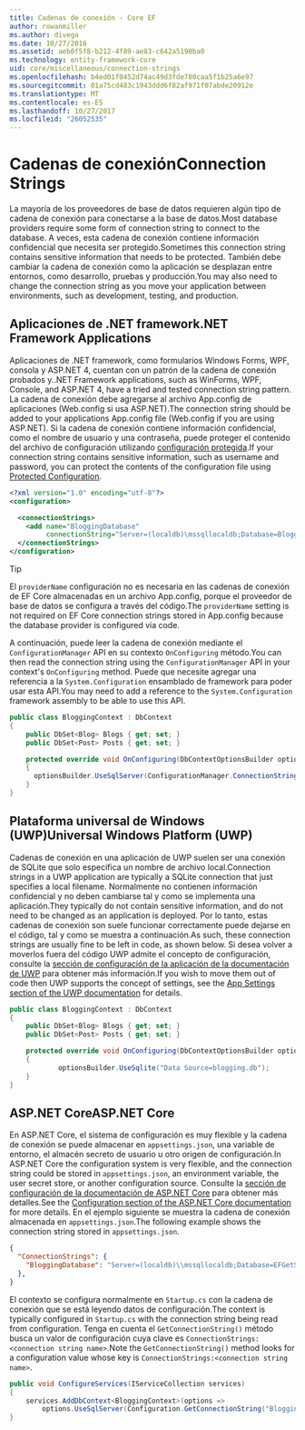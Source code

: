 ```yaml
---
title: Cadenas de conexión - Core EF
author: rowanmiller
ms.author: divega
ms.date: 10/27/2016
ms.assetid: aeb0f5f8-b212-4f89-ae83-c642a5190ba0
ms.technology: entity-framework-core
uid: core/miscellaneous/connection-strings
ms.openlocfilehash: b4ed01f0452d74ac49d3fde780caa5f1b25a6e97
ms.sourcegitcommit: 01a75cd483c1943ddd6f82af971f07abde20912e
ms.translationtype: MT
ms.contentlocale: es-ES
ms.lasthandoff: 10/27/2017
ms.locfileid: "26052535"
---
```

# <a name="connection-strings"></a><span data-ttu-id="3849a-102">Cadenas de conexión</span><span class="sxs-lookup"><span data-stu-id="3849a-102">Connection Strings</span></span>

<span data-ttu-id="3849a-103">La mayoría de los proveedores de base de datos requieren algún tipo de cadena de conexión para conectarse a la base de datos.</span><span class="sxs-lookup"><span data-stu-id="3849a-103">Most database providers require some form of connection string to connect to the database.</span></span> <span data-ttu-id="3849a-104">A veces, esta cadena de conexión contiene información confidencial que necesita ser protegido.</span><span class="sxs-lookup"><span data-stu-id="3849a-104">Sometimes this connection string contains sensitive information that needs to be protected.</span></span> <span data-ttu-id="3849a-105">También debe cambiar la cadena de conexión como la aplicación se desplazan entre entornos, como desarrollo, pruebas y producción.</span><span class="sxs-lookup"><span data-stu-id="3849a-105">You may also need to change the connection string as you move your application between environments, such as development, testing, and production.</span></span>

## <a name="net-framework-applications"></a><span data-ttu-id="3849a-106">Aplicaciones de .NET framework</span><span class="sxs-lookup"><span data-stu-id="3849a-106">.NET Framework Applications</span></span>

<span data-ttu-id="3849a-107">Aplicaciones de .NET framework, como formularios Windows Forms, WPF, consola y ASP.NET 4, cuentan con un patrón de la cadena de conexión probados y.</span><span class="sxs-lookup"><span data-stu-id="3849a-107">.NET Framework applications, such as WinForms, WPF, Console, and ASP.NET 4, have a tried and tested connection string pattern.</span></span> <span data-ttu-id="3849a-108">La cadena de conexión debe agregarse al archivo App.config de aplicaciones (Web.config si usa ASP.NET).</span><span class="sxs-lookup"><span data-stu-id="3849a-108">The connection string should be added to your applications App.config file (Web.config if you are using ASP.NET).</span></span> <span data-ttu-id="3849a-109">Si la cadena de conexión contiene información confidencial, como el nombre de usuario y una contraseña, puede proteger el contenido del archivo de configuración utilizando [configuración protegida](https://docs.microsoft.com/dotnet/framework/data/adonet/connection-strings-and-configuration-files#encrypting-configuration-file-sections-using-protected-configuration).</span><span class="sxs-lookup"><span data-stu-id="3849a-109">If your connection string contains sensitive information, such as username and password, you can protect the contents of the configuration file using [Protected Configuration](https://docs.microsoft.com/dotnet/framework/data/adonet/connection-strings-and-configuration-files#encrypting-configuration-file-sections-using-protected-configuration).</span></span>

``` xml
<?xml version="1.0" encoding="utf-8"?>
<configuration>

  <connectionStrings>
    <add name="BloggingDatabase"
         connectionString="Server=(localdb)\mssqllocaldb;Database=Blogging;Trusted_Connection=True;" />
  </connectionStrings>
</configuration>
```

> [!TIP]  
> <span data-ttu-id="3849a-110">El `providerName` configuración no es necesaria en las cadenas de conexión de EF Core almacenadas en un archivo App.config, porque el proveedor de base de datos se configura a través del código.</span><span class="sxs-lookup"><span data-stu-id="3849a-110">The `providerName` setting is not required on EF Core connection strings stored in App.config because the database provider is configured via code.</span></span>

<span data-ttu-id="3849a-111">A continuación, puede leer la cadena de conexión mediante el `ConfigurationManager` API en su contexto `OnConfiguring` método.</span><span class="sxs-lookup"><span data-stu-id="3849a-111">You can then read the connection string using the `ConfigurationManager` API in your context's `OnConfiguring` method.</span></span> <span data-ttu-id="3849a-112">Puede que necesite agregar una referencia a la `System.Configuration` ensamblado de framework para poder usar esta API.</span><span class="sxs-lookup"><span data-stu-id="3849a-112">You may need to add a reference to the `System.Configuration` framework assembly to be able to use this API.</span></span>

``` csharp
public class BloggingContext : DbContext
{
    public DbSet<Blog> Blogs { get; set; }
    public DbSet<Post> Posts { get; set; }

    protected override void OnConfiguring(DbContextOptionsBuilder optionsBuilder)
    {
      optionsBuilder.UseSqlServer(ConfigurationManager.ConnectionStrings["BloggingDatabase"].ConnectionString);
    }
}
```

## <a name="universal-windows-platform-uwp"></a><span data-ttu-id="3849a-113">Plataforma universal de Windows (UWP)</span><span class="sxs-lookup"><span data-stu-id="3849a-113">Universal Windows Platform (UWP)</span></span>

<span data-ttu-id="3849a-114">Cadenas de conexión en una aplicación de UWP suelen ser una conexión de SQLite que solo especifica un nombre de archivo local.</span><span class="sxs-lookup"><span data-stu-id="3849a-114">Connection strings in a UWP application are typically a SQLite connection that just specifies a local filename.</span></span> <span data-ttu-id="3849a-115">Normalmente no contienen información confidencial y no deben cambiarse tal y como se implementa una aplicación.</span><span class="sxs-lookup"><span data-stu-id="3849a-115">They typically do not contain sensitive information, and do not need to be changed as an application is deployed.</span></span> <span data-ttu-id="3849a-116">Por lo tanto, estas cadenas de conexión son suele funcionar correctamente puede dejarse en el código, tal y como se muestra a continuación.</span><span class="sxs-lookup"><span data-stu-id="3849a-116">As such, these connection strings are usually fine to be left in code, as shown below.</span></span> <span data-ttu-id="3849a-117">Si desea volver a moverlos fuera del código UWP admite el concepto de configuración, consulte la [sección de configuración de la aplicación de la documentación de UWP](https://docs.microsoft.com/windows/uwp/app-settings/store-and-retrieve-app-data) para obtener más información.</span><span class="sxs-lookup"><span data-stu-id="3849a-117">If you wish to move them out of code then UWP supports the concept of settings, see the [App Settings section of the UWP documentation](https://docs.microsoft.com/windows/uwp/app-settings/store-and-retrieve-app-data) for details.</span></span>

``` csharp
public class BloggingContext : DbContext
{
    public DbSet<Blog> Blogs { get; set; }
    public DbSet<Post> Posts { get; set; }

    protected override void OnConfiguring(DbContextOptionsBuilder optionsBuilder)
    {
            optionsBuilder.UseSqlite("Data Source=blogging.db");
    }
}
```

## <a name="aspnet-core"></a><span data-ttu-id="3849a-118">ASP.NET Core</span><span class="sxs-lookup"><span data-stu-id="3849a-118">ASP.NET Core</span></span>

<span data-ttu-id="3849a-119">En ASP.NET Core, el sistema de configuración es muy flexible y la cadena de conexión se puede almacenar en `appsettings.json`, una variable de entorno, el almacén secreto de usuario u otro origen de configuración.</span><span class="sxs-lookup"><span data-stu-id="3849a-119">In ASP.NET Core the configuration system is very flexible, and the connection string could be stored in `appsettings.json`, an environment variable, the user secret store, or another configuration source.</span></span> <span data-ttu-id="3849a-120">Consulte la [sección de configuración de la documentación de ASP.NET Core](https://docs.asp.net/en/latest/fundamentals/configuration.html) para obtener más detalles.</span><span class="sxs-lookup"><span data-stu-id="3849a-120">See the [Configuration section of the ASP.NET Core documentation](https://docs.asp.net/en/latest/fundamentals/configuration.html) for more details.</span></span> <span data-ttu-id="3849a-121">En el ejemplo siguiente se muestra la cadena de conexión almacenada en `appsettings.json`.</span><span class="sxs-lookup"><span data-stu-id="3849a-121">The following example shows the connection string stored in `appsettings.json`.</span></span>

``` json
{
  "ConnectionStrings": {
    "BloggingDatabase": "Server=(localdb)\\mssqllocaldb;Database=EFGetStarted.ConsoleApp.NewDb;Trusted_Connection=True;"
  },
}
```

<span data-ttu-id="3849a-122">El contexto se configura normalmente en `Startup.cs` con la cadena de conexión que se está leyendo datos de configuración.</span><span class="sxs-lookup"><span data-stu-id="3849a-122">The context is typically configured in `Startup.cs` with the connection string being read from configuration.</span></span> <span data-ttu-id="3849a-123">Tenga en cuenta el `GetConnectionString()` método busca un valor de configuración cuya clave es `ConnectionStrings:<connection string name>`.</span><span class="sxs-lookup"><span data-stu-id="3849a-123">Note the `GetConnectionString()` method looks for a configuration value whose key is `ConnectionStrings:<connection string name>`.</span></span>

``` csharp
public void ConfigureServices(IServiceCollection services)
{
    services.AddDbContext<BloggingContext>(options =>
        options.UseSqlServer(Configuration.GetConnectionString("BloggingDatabase")));
}
```
